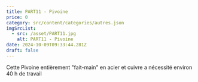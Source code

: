 ```yaml
---
title: PART11 - Pivoine
price: 0
category: src/content/categories/autres.json
imgSrcList:
  - src: /asset/PART11.jpg
    alt: PART11 - Pivoine
date: 2024-10-09T09:33:44.281Z
draft: false
---
```


Cette Pivoine entièrement "fait-main" en acier et cuivre a nécessité environ 40 h de travail
